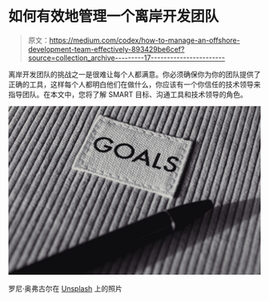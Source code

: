 # 如何有效地管理一个离岸开发团队

> 原文：<https://medium.com/codex/how-to-manage-an-offshore-development-team-effectively-893429be6cef?source=collection_archive---------17----------------------->

离岸开发团队的挑战之一是很难让每个人都满意。你必须确保你为你的团队提供了正确的工具，这样每个人都明白他们在做什么，你应该有一个你信任的技术领导来指导团队。在本文中，您将了解 SMART 目标、沟通工具和技术领导的角色。

![](img/a0bb656ca8b8f34f40d50737d2663c1b.png)

罗尼·奥弗古尔在 [Unsplash](https://unsplash.com?utm_source=medium&utm_medium=referral) 上的照片